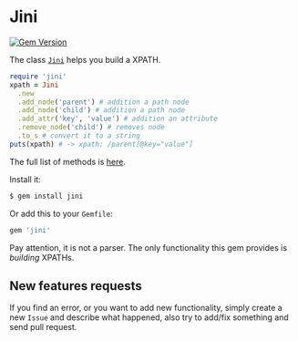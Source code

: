 
# Jini

[![Gem Version](https://badge.fury.io/rb/jini.svg)](https://badge.fury.io/rb/jini)

The class [`Jini`](https://www.rubydoc.info/gems/jini/0.1.5/Jini) helps you build a XPATH.

```ruby
require 'jini'
xpath = Jini
  .new
  .add_node('parent') # addition a path node
  .add_node('child') # addition a path node 
  .add_attr('key', 'value') # addition an attribute
  .remove_node('child') # removes node
  .to_s # convert it to a string
puts(xpath) # -> xpath: /parent[@key="value"]
```

The full list of methods is [here](https://www.rubydoc.info/gems/jini/0.1.5).

Install it:

```bash
$ gem install jini
```

Or add this to your `Gemfile`:

```bash
gem 'jini'
```

Pay attention, it is not a parser. The only functionality this gem provides
is _building_ XPATHs.

## New features requests
If you find an error, or you want to add new functionality, simply create a new `Issue`
and describe what happened, also try to add/fix something and send pull request.
